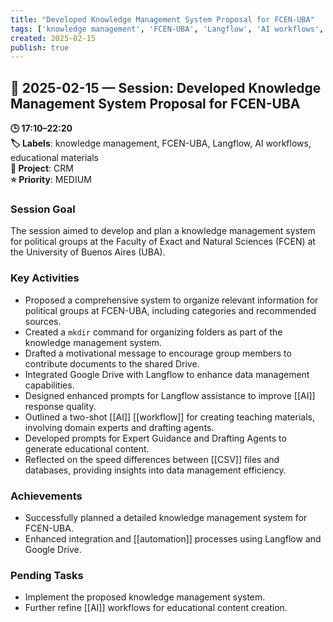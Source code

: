 ```yaml
---
title: "Developed Knowledge Management System Proposal for FCEN-UBA"
tags: ['knowledge management', 'FCEN-UBA', 'Langflow', 'AI workflows', 'educational materials']
created: 2025-02-15
publish: true
---
```


## 📅 2025-02-15 — Session: Developed Knowledge Management System Proposal for FCEN-UBA

**🕒 17:10–22:20**  
**🏷️ Labels**: knowledge management, FCEN-UBA, Langflow, AI workflows, educational materials  
**📂 Project**: CRM  
**⭐ Priority**: MEDIUM  


### Session Goal
The session aimed to develop and plan a knowledge management system for political groups at the Faculty of Exact and Natural Sciences (FCEN) at the University of Buenos Aires (UBA).

### Key Activities
- Proposed a comprehensive system to organize relevant information for political groups at FCEN-UBA, including categories and recommended sources.
- Created a `mkdir` command for organizing folders as part of the knowledge management system.
- Drafted a motivational message to encourage group members to contribute documents to the shared Drive.
- Integrated Google Drive with Langflow to enhance data management capabilities.
- Designed enhanced prompts for Langflow assistance to improve [[AI]] response quality.
- Outlined a two-shot [[AI]] [[workflow]] for creating teaching materials, involving domain experts and drafting agents.
- Developed prompts for Expert Guidance and Drafting Agents to generate educational content.
- Reflected on the speed differences between [[CSV]] files and databases, providing insights into data management efficiency.

### Achievements
- Successfully planned a detailed knowledge management system for FCEN-UBA.
- Enhanced integration and [[automation]] processes using Langflow and Google Drive.

### Pending Tasks
- Implement the proposed knowledge management system.
- Further refine [[AI]] workflows for educational content creation.
